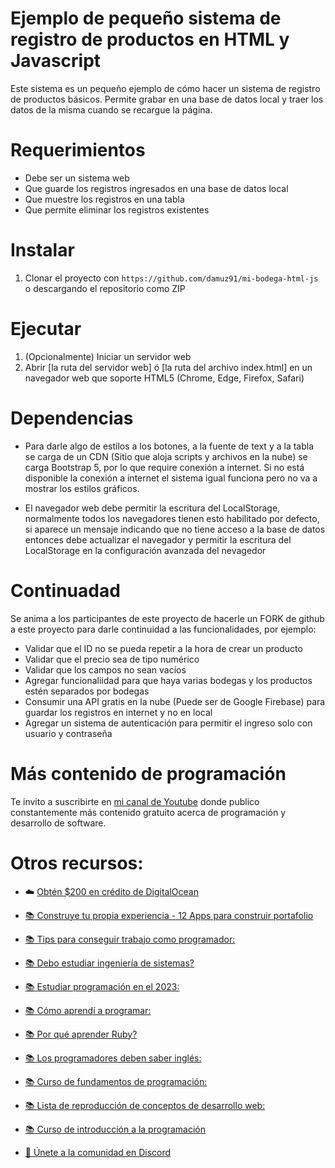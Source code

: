 # Ejemplo de pequeño sistema de registro de productos en HTML y Javascript
Este sistema es un pequeño ejemplo de cómo hacer un sistema de registro de productos básicos. Permite grabar en una base de datos local y traer los datos de la misma cuando se recargue la página.

# Requerimientos
- Debe ser un sistema web
- Que guarde los registros ingresados en una base de datos local
- Que muestre los registros en una tabla
- Que permite eliminar los registros existentes

# Instalar
1. Clonar el proyecto con `https://github.com/damuz91/mi-bodega-html-js` o descargando el repositorio como ZIP

# Ejecutar
1. (Opcionalmente) Iniciar un servidor web
2. Abrir [la ruta del servidor web] ó [la ruta del archivo index.html] en un navegador web que soporte HTML5 (Chrome, Edge, Firefox, Safari)

# Dependencias
- Para darle algo de estilos a los botones, a la fuente de text y a la tabla se carga de un CDN (Sitio que aloja scripts y archivos en la nube) se carga Bootstrap 5, por lo que require conexión a internet. Si no está disponible la conexión a internet el sistema igual funciona pero no va a mostrar los estilos gráficos.

- El navegador web debe permitir la escritura del LocalStorage, normalmente todos los navegadores tienen esto habilitado por defecto, si aparece un mensaje indicando que no tiene acceso a la base de datos entonces debe actualizar el navegador y permitir la escritura del LocalStorage en la configuración avanzada del nevagedor

# Continuadad 
Se anima a los participantes de este proyecto de hacerle un FORK de github a este proyecto para darle continuidad a las funcionalidades, por ejemplo:
- Validar que el ID no se pueda repetir a la hora de crear un producto
- Validar que el precio sea de tipo numérico
- Validar que los campos no sean vacíos
- Agregar funcionaliidad para que haya varias bodegas y los productos estén separados por bodegas
- Consumir una API gratis en la nube (Puede ser de Google Firebase) para guardar los registros en internet y no en local
- Agregar un sistema de autenticación para permitir el ingreso solo con usuario y contraseña

# Más contenido de programación

Te invito a suscribirte en [mi canal de Youtube](https://www.youtube.com/@EstoyProgramando?sub_confirmation=1) donde publico constantemente más contenido gratuito acerca de programación y desarrollo de software.

# Otros recursos:

- ☁️ [Obtén $200 en crédito de DigitalOcean](https://m.do.co/c/d55e17bf64cc)
- [📚 Construye tu propia experiencia - 12 Apps para construir portafolio](https://www.youtube.com/playlist?list=PLKdf6-2FoMDSytloROwdCQ9G2-wXcIzep)
- [📚 Tips para conseguir trabajo como programador: ](https://youtu.be/GXvL6Lkm8o8)

- [📚 Debo estudiar ingeniería de sistemas?](https://youtu.be/bi9QRJ6mjvs)

- [📚 Estudiar programación en el 2023:](https://youtu.be/j0rf2vjGUpA)

- [📚 Cómo aprendí a programar:](https://youtu.be/U_lWz4sEZ2o)

- [📚 Por qué aprender Ruby?](https://youtu.be/Fjs5J2dKKO8)

- [📚 Los programadores deben saber inglés:](https://youtu.be/qhkHvBQRtQE)

- [📚 Curso de fundamentos de programación:](https://youtu.be/rBfmeUZPGK8)

- [📚 Lista de reproducción de conceptos de desarrollo web:](https://www.youtube.com/watch?v=OuZAg9r7VzI&list=PLKdf6-2FoMDR7YxDrObdL8Z8wAyseMXsx)

- [📚 Curso de introducción a la programación](https://youtu.be/9-wkgmd6oCg)

- [👾 Únete a la comunidad en Discord](https://discord.gg/JppBGvx2jZ)
